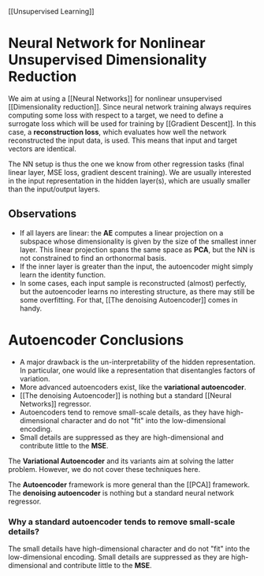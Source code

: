 [[Unsupervised Learning]]

# Neural Network for Nonlinear Unsupervised Dimensionality Reduction

We aim at using a [[Neural Networks]] for nonlinear unsupervised [[Dimensionality reduction]]. Since neural network training always requires computing some loss with respect to a target, we need to define a surrogate loss which will be used for training by [[Gradient Descent]]. In this case, a **reconstruction loss**, which evaluates how well the network reconstructed the input data, is used. This means that input and target vectors are identical.

The NN setup is thus the one we know from other regression tasks (final linear layer, MSE loss, gradient descent training). We are usually interested in the input representation in the hidden layer(s), which are usually smaller than the input/output layers.

## Observations

- If all layers are linear: the **AE** computes a linear projection on a subspace whose dimensionality is given by the size of the smallest inner layer. This linear projection spans the same space as **PCA**, but the NN is not constrained to find an orthonormal basis.
- If the inner layer is greater than the input, the autoencoder might simply learn the identity function.
- In some cases, each input sample is reconstructed (almost) perfectly, but the autoencoder learns no interesting structure, as there may still be some overfitting. For that, [[The denoising Autoencoder]] comes in handy.


# Autoencoder Conclusions

- A major drawback is the un-interpretability of the hidden representation. In particular, one would like a representation that disentangles factors of variation.
- More advanced autoencoders exist, like the **variational autoencoder**.
- [[The denoising Autoencoder]] is nothing but a standard [[Neural Networks]] regressor.
- Autoencoders tend to remove small-scale details, as they have high-dimensional character and do not "fit" into the low-dimensional encoding.
- Small details are suppressed as they are high-dimensional and contribute little to the **MSE**.

The **Variational Autoencoder** and its variants aim at solving the latter problem. However, we do not cover these techniques here.

The **Autoencoder** framework is more general than the [[PCA]] framework. The **denoising autoencoder** is nothing but a standard neural network regressor.

### Why a standard autoencoder tends to remove small-scale details?

The small details have high-dimensional character and do not "fit" into the low-dimensional encoding. Small details are suppressed as they are high-dimensional and contribute little to the **MSE**.
